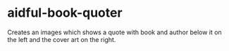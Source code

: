 # aidful-book-quoter
Creates an images which shows a quote with book and author below it on the left and the cover art on the right.
